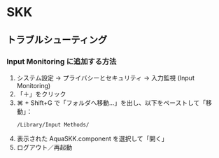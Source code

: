 # SKK

## トラブルシューティング

### Input Monitoring に追加する方法

1. システム設定 → プライバシーとセキュリティ → 入力監視 (Input Monitoring)
2. 「＋」をクリック
3. ⌘ + Shift+G で「フォルダへ移動…」を出し、以下をペーストして「移動」：
    ```
    /Library/Input Methods/
    ```
4. 表示された AquaSKK.component を選択して「開く」
5. ログアウト／再起動

